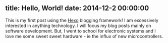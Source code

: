 title: Hello, World!
date: 2014-12-2 00:00:00
---
This is my first post using the [Hexo](http://hexo.io/) blogging framework! I am excessively interested in anything technology. I will focus my blog posts mainly on software development. But, I went to school for electronic systems and I love me some sweet sweet hardware  - ie the influx of new microcontrollers.
